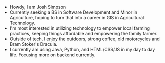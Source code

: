 - Howdy, I am Josh Simpson
- Currently seeking a BS in Software Development and Minor in Agriculture, hoping to turn that into a career in GIS in Agricultural Technology. 
- I'm most interested in utilizing technology to empower local farming practices, keeping things affordable and empowering the family farmer.
- Outside of tech, I enjoy the outdoors, strong coffee, old motorcycles and Bram Stoker's Dracula.
- I currently am using Java, Python, and HTML/CSS/JS in my day to day life. Focusing more on backend currently. 
  


<!---
JoshSims77/JoshSims77 is a ✨ special ✨ repository because its `README.md` (this file) appears on your GitHub profile.
You can click the Preview link to take a look at your changes.
--->
